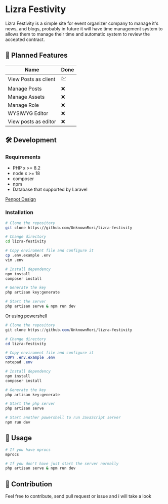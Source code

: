 # Lizra Festivity

Lizra Festivity is a simple site for event organizer company to manage it's news, and blogs, probably in future it will have time management system to allows them to manage their time and automatic system to review the accepted contract.

## 🚀 Planned Features

| Name                 |   Done    |
|----------------------|-----------|
| View Posts as client |    💹     |
| Manage Posts         |    ❌     |
| Manage Assets        |    ❌     |
| Manage Role          |    ❌     |
| WYSIWYG Editor       |    ❌     |
| View posts as editor |    ❌     |

## 🛠️ Development

### Requirements

- PHP x >= 8.2
- node x >= 18
- composer
- npm
- Database that supported by Laravel

[Penpot Design](https://design.penpot.app/#/view/82e31d90-3829-8139-8002-cefebb062880?page-id=82e31d90-3829-8139-8002-cefebb062881&section=interactions&index=0&share-id=82e31d90-3829-8139-8002-d3bb8e90e24b)

### Installation

```bash
# Clone the repository
git clone https://github.com/UnknownRori/lizra-festivity

# Change directory
cd lizra-festivity

# Copy enviroment file and configure it
cp .env.example .env
vim .env

# Install dependency
npm install
composer install

# Generate the key
php artisan key:generate

# Start the server
php artisan serve & npm run dev
```

Or using powershell

```powershell
# Clone the repository
git clone https://github.com/UnknownRori/lizra-festivity

# Change directory
cd lizra-festivity

# Copy enviroment file and configure it
COPY .env.example .env
notepad .env

# Install dependency
npm install
composer install

# Generate the key
php artisan key:generate

# Start the php server
php artisan serve 

# Start another powershell to run JavaScript server
npm run dev
```

## 🚀 Usage

```bash
# If you have mprocs
mprocs

# If you don't have just start the server normally
php artisan serve & npm run dev
```

## 🌟 Contribution

Feel free to contribute, send pull request or issue and i will take a look
